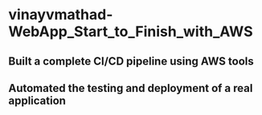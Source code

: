 # vinayvmathad-WebApp_Start_to_Finish_with_AWS

## Built a complete CI/CD pipeline using AWS tools
## Automated the testing and deployment of a real application
